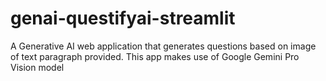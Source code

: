 # genai-questifyai-streamlit
A Generative AI web application that generates questions based on image of text paragraph provided. This app makes use of Google Gemini Pro Vision model
